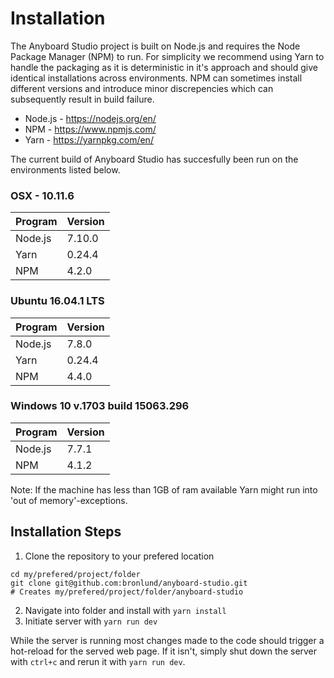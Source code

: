 # Installation
The Anyboard Studio project is built on Node.js and requires the Node Package Manager (NPM) to run. For simplicity we recommend using Yarn to handle the packaging as it is deterministic in it's approach and should give identical installations across environments. NPM can sometimes install different versions and introduce minor discrepencies which can subsequently result in build failure.  

* Node.js - https://nodejs.org/en/
* NPM - https://www.npmjs.com/
* Yarn - https://yarnpkg.com/en/

The current build of Anyboard Studio has succesfully been run on the environments listed below. 

### OSX - 10.11.6
|Program	    |Version	|
|---	        |---	    |
|Node.js      |7.10.0   |
|Yarn        	|0.24.4  	|
|NPM        	|4.2.0  	|


### Ubuntu 16.04.1 LTS
|Program	    |Version  |
|---	        |---	    |
|Node.js      |7.8.0    |
|Yarn        	|0.24.4  	|
|NPM        	|4.4.0  	|

### Windows 10 v.1703 build 15063.296
|Program	    |Version  |
|---	        |---	    |
|Node.js      |7.7.1    |
|NPM        	|4.1.2  	|

Note: If the machine has less than 1GB of ram available Yarn might run into 'out of memory'-exceptions.

## Installation Steps
1. Clone the repository to your prefered location
```shell
cd my/prefered/project/folder
git clone git@github.com:bronlund/anyboard-studio.git
# Creates my/prefered/project/folder/anyboard-studio
```
2. Navigate into folder and install with `yarn install`
3. Initiate server with `yarn run dev`

While the server is running most changes made to the code should trigger a hot-reload for the served web page. If it isn't, simply shut down the server with `ctrl+c` and rerun it with `yarn run dev`.
